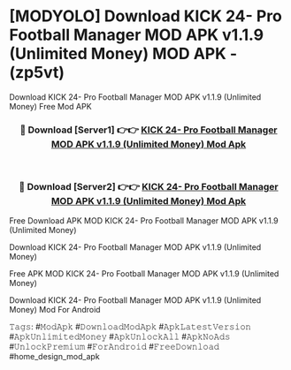 # [MODYOLO] Download KICK 24- Pro Football Manager MOD APK v1.1.9 (Unlimited Money) MOD APK - (zp5vt)
Download KICK 24- Pro Football Manager MOD APK v1.1.9 (Unlimited Money) Free Mod APK

<div align="center">
<h3>🔴 Download [Server1] 👉👉 <a href="https://apk-comot.site?title=KICK_24-_Pro_Football_Manager_MOD_APK_v1.1.9_(Unlimited_Money)">KICK 24- Pro Football Manager MOD APK v1.1.9 (Unlimited Money) Mod Apk</a></h3><br>

<h3>🔴 Download [Server2] 👉👉 <a href="https://apk-comot.site?title=KICK_24-_Pro_Football_Manager_MOD_APK_v1.1.9_(Unlimited_Money)">KICK 24- Pro Football Manager MOD APK v1.1.9 (Unlimited Money) Mod Apk</a></h3>
</div>


Free Download APK MOD KICK 24- Pro Football Manager MOD APK v1.1.9 (Unlimited Money)

Download KICK 24- Pro Football Manager MOD APK v1.1.9 (Unlimited Money) 

Free APK MOD KICK 24- Pro Football Manager MOD APK v1.1.9 (Unlimited Money) 

Download KICK 24- Pro Football Manager MOD APK v1.1.9 (Unlimited Money) Mod For Android

𝚃𝚊𝚐𝚜: #𝙼𝚘𝚍𝙰𝚙𝚔 #𝙳𝚘𝚠𝚗𝚕𝚘𝚊𝚍𝙼𝚘𝚍𝙰𝚙𝚔 #𝙰𝚙𝚔𝙻𝚊𝚝𝚎𝚜𝚝𝚅𝚎𝚛𝚜𝚒𝚘𝚗 #𝙰𝚙𝚔𝚄𝚗𝚕𝚒𝚖𝚒𝚝𝚎𝚍𝙼𝚘𝚗𝚎𝚢 #𝙰𝚙𝚔𝚄𝚗𝚕𝚘𝚌𝚔𝙰𝚕𝚕 #𝙰𝚙𝚔𝙽𝚘𝙰𝚍𝚜 #𝚄𝚗𝚕𝚘𝚌𝚔𝙿𝚛𝚎𝚖𝚒𝚞𝚖 #𝙵𝚘𝚛𝙰𝚗𝚍𝚛𝚘𝚒𝚍 #𝙵𝚛𝚎𝚎𝙳𝚘𝚠𝚗𝚕𝚘𝚊𝚍 #home_design_mod_apk